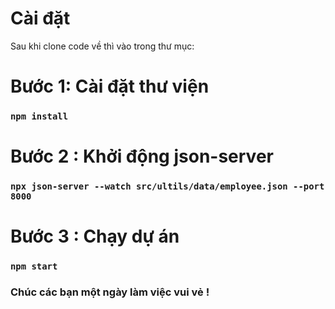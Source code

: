 # Cài đặt

Sau khi clone code về thì vào trong thư mục:
# Bước 1: Cài đặt thư viện
### `npm install`

# Bước 2 : Khởi động json-server
### `npx json-server --watch src/ultils/data/employee.json --port 8000`

# Bước 3 : Chạy dự án

### `npm start`

### Chúc các bạn một ngày làm việc vui vẻ !

